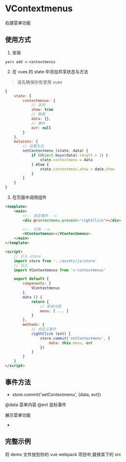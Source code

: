 # VContextmenus

右键菜单功能

## 使用方式

1. 安装

```shell
yarn add v-contextmenus
```

2. 在 vues 的 state 中添加共享状态与方法

> 请先确保你有使用 vuex

```javascript
{
	state: {
		contextmenus: {
			// 状态
			show: true
			// 数据
			data: {},
			// 事件
			evt: null
		}
	},
	mutaions: {
		// 设置方法
		setContextmenu (state, data) {
			if (Object.keys(data).length > 1) {
				state.contextmenu = data
			} else {
				state.contextmenu.show = data.show
			}
		}
	}
}
```

3. 在页面中调用组件

```html
<template>
	<main>
		<!-- 绑定事件 -->
		<div @contextmenu.prevent="rightClick"></div>

		<!-- 引用 -->
		<VContextmenus></VContextmenus>
	</main>
</template>

<script>
	// 引入 store
	import store from '../assets/js/store'
	// 引入
	import VContextmenus from 'v-contextmenus'

	export default {
		components: {
			VContextmenus
		},
		data () {
			return {
				// 菜单内容
				menu: [ ... ]
			}
		},
		methods: {
			// 自定义事件
			rightClick (evt) {
				store.commit('setContextmenu', {
					data: this.menu, evt
				})
			}
		}
	}
</script>
``` 

## 事件方法

* store.commit('setContextmenu', {data, evt})

@data 菜单内容
@evt 鼠标事件

展示菜单功能

* 

## 完整示例

将 demo 文件放到你的 vue webpack 项目中,替换其下的 src